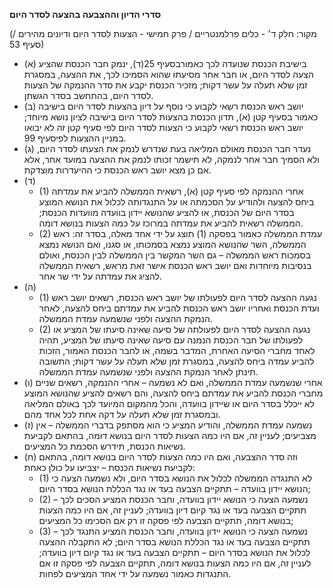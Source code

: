 **סדרי הדיון וההצבעה בהצעה לסדר היום**

(מקור: חלק ד׳ - כלים פרלמנטריים / פרק חמישי - הצעות לסדר היום ודיונים מהירים / סעיף 53)
 * (א) בישיבת הכנסת שנועדה לכך כאמורבסעיף 25(ד), ינמק חבר הכנסת שהציע הצעה לסדר היום, או חבר אחר מסיעתו שהוא הסמיכו לכך, את ההצעה, במסגרת זמן שלא תעלה על עשר דקות; מזכיר הכנסת יקבע את סדר ההנמקה של הצעות לסדר היום, בהתחשב בסדר הגשתן.
 * (ב) יושב ראש הכנסת רשאי לקבוע כי נוסף על דיון בהצעות לסדר היום בישיבה כאמור בסעיף קטן (א), תדון הכנסת בהצעות לסדר היום בישיבה לציון נושא מיוחד; יושב ראש הכנסת רשאי לקבוע כי הצעות לסדר היום לפי סעיף קטן זה לא יבואו במניין ההצעות לפיסעיף 99.
 * (ג) נעדר חבר הכנסת מאולם המליאה בעת שנדרש לנמק את הצעתו לסדר היום, ולא הסמיך חבר אחר לנמקה, לא תישמר זכותו לנמק את ההצעה במועד אחר, אלא אם כן מצא יושב ראש הכנסת כי ההיעדרות מוצדקת.
 * (ד) 
   * (1) אחרי ההנמקה לפי סעיף קטן (א), רשאית הממשלה להביע את עמדתה ביחס להצעה ולהודיע על הסכמתה או על התנגדותה לכלול את הנושא המוצע בסדר היום של הכנסת, או להציע שהנושא יידון בוועדה מוועדות הכנסת; הממשלה רשאית להביע את עמדתה במרוכז על כמה הצעות בנושא דומה.
   * (2) עמדת הממשלה כאמור בפסקה (1) תוצג על ידי אחד מאלה, בסדר זה: ראש הממשלה, השר שהנושא המוצע נמצא בסמכותו, או סגנו, ואם הנושא נמצא בסמכות ראש הממשלה – גם השר המקשר בין הממשלה לבין הכנסת, ואולם בנסיבות מיוחדות ואם יושב ראש הכנסת אישר זאת מראש, רשאית הממשלה להציג את עמדתה על ידי שר אחר.
 * (ה) 
   * (1) נגעה ההצעה לסדר היום לפעולתו של יושב ראש הכנסת, רשאים יושב ראש ועדת הכנסת ואחריו יושב ראש הכנסת להביע את עמדתם ביחס להצעה, לאחר הנמקת ההצעה ולפני שנשמעה עמדת הממשלה.
   * (2) נגעה ההצעה לסדר היום לפעולתה של סיעה שאינה סיעתו של המציע או לפעולתו של חבר הכנסת הנמנה עם סיעה שאינה סיעתו של המציע, תהיה לאחד מחברי הסיעה האחרת, המדבר בשמה, או לחבר הכנסת האמור, הזכות להביע עמדה ביחס להצעה, במסגרת זמן שלא תעלה על עשר דקות; התשובה תינתן לאחר הנמקת ההצעה ולפני שנשמעה עמדת הממשלה.
 * (ו) אחרי שנשמעה עמדת הממשלה, ואם לא נשמעה – אחרי ההנמקה, רשאים שניים מחברי הכנסת להביע את עמדתם ביחס להצעה, והם רשאים להציע שהנושא המוצע לא ייכלל בסדר היום או שיידון בוועדה, והכל מהמקום המיועד לכך באולם המליאה ובמסגרת זמן שלא תעלה על דקה אחת לכל אחד מהם.
 * (ז) נשמעה עמדת הממשלה, והודיע המציע כי הוא מסתפק בדברי הממשלה – אין מצביעים; לעניין זה, אם היו כמה הצעות לסדר היום בנושא דומה, בהתאם לקביעת נשיאות הכנסת, תידרש הסכמת כל המציעים.
 * (ח) וזה סדר ההצבעה, ואם היו כמה הצעות לסדר היום בנושא דומה, בהתאם לקביעת נשיאות הכנסת – יצביעו על כולן כאחת:
   * (1) לא התנגדה הממשלה לכלול את הנושא בסדר היום, ולא נשמעה הצעה כי הנושא יידון בוועדה – תתקיים הצבעה בעד או נגד הכללת הנושא בסדר היום;
   * (2) נשמעה הצעה כי הנושא יידון בוועדה, וחבר הכנסת המציע הסכים לכך – תתקיים הצבעה בעד או נגד קיום דיון בוועדה; לעניין זה, אם היו כמה הצעות בנושא דומה, תתקיים הצבעה לפי פסקה זו רק אם הסכימו כל המציעים;
   * (3) נשמעה הצעה כי הנושא יידון בוועדה, וחבר הכנסת המציע התנגד לכך – תתקיים הצבעה בעד או נגד הכללת הנושא בסדר היום; לא התקבלה ההצעה לכלול את הנושא בסדר היום – תתקיים הצבעה בעד או נגד קיום דיון בוועדה; לעניין זה, אם היו כמה הצעות בנושא דומה, תתקיים הצבעה לפי פסקה זו אם התנגדות כאמור נשמעה על ידי אחד המציעים לפחות.